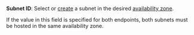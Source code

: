 
**Subnet ID**: Select or [create](../../../../../vpc/operations/subnet-create.md) a subnet in the desired [availability zone](../../../../../overview/concepts/geo-scope.md).


If the value in this field is specified for both endpoints, both subnets must be hosted in the same availability zone.
